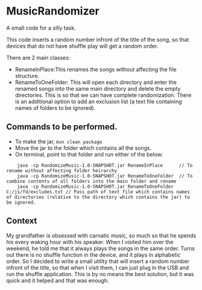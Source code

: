 # MusicRandomizer
A small code for a silly task.

This code inserts a random number infront of the title of the song, so that devices that do not have shuffle play will get a random order.

There are 2 main classes:
- RenameInPlace:This renames the songs without affecting the file structure.
- RenameToOneFolder: This will open each directory and enter the renamed songs into the same main directory and delete the empty directories. This is so that we can have complete randomization.
There is an additional option to add an exclusion list (a text file containing names of folders to be ignored).

## Commands to be performed.
- To make the jar, 
    `mvn clean package` 
- Move the jar to the folder which contains all the songs. 
- On terminal, point to that folder and run either of the below:
```
    java -cp RandomizeMusic-1.0-SNAPSHOT.jar RenameInPlace      // To rename without affecting folder heirarchy
    java -cp RandomizeMusic-1.0-SNAPSHOT.jar RenameToOneFolder  // To combine contents of all folders into the main folder and rename
    java -cp RandomizeMusic-1.0-SNAPSHOT.jar RenameToOneFolder C:/js/fd/excludes.txt // Pass path of text file which contains names of directories (relative to the directory which contains the jar) to be ignored.
```

## Context
My grandfather is obsessed with carnatic music, so much so that he spends his every waking hour with his speaker. When I visited him over the weekend, he told me that it always plays the songs in the same order.
Turns out there is no shuffle function in the device, and it plays in alphabetic order. 
So I decided to write a small utility that will insert a random number infront of the title, so that when I visit them, I can just plug in the USB and run the shuffle application.
This is by no means the best solution, but it was quick and it helped and that was enough.
